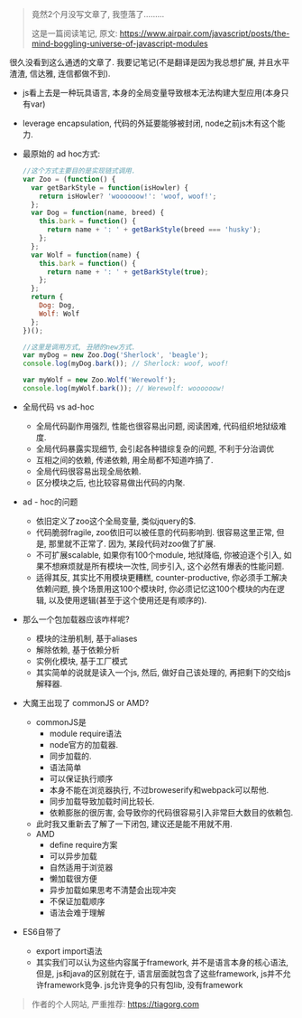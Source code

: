 > 竟然2个月没写文章了, 我堕落了……...
>
> 这是一篇阅读笔记, 原文: https://www.airpair.com/javascript/posts/the-mind-boggling-universe-of-javascript-modules

很久没看到这么通透的文章了. 我要记笔记(不是翻译是因为我总想扩展, 并且水平渣渣, 信达雅, 连信都做不到).

- js看上去是一种玩具语言, 本身的全局变量导致根本无法构建大型应用(本身只有var)

- leverage encapsulation, 代码的外延要能够被封闭, node之前js木有这个能力.

- 最原始的 ad hoc方式:

  ```js
  //这个方式主要目的是实现链式调用.
  var Zoo = (function() { 
    var getBarkStyle = function(isHowler) {
      return isHowler? 'woooooow!': 'woof, woof!';
    }; 
    var Dog = function(name, breed) {
      this.bark = function() {
        return name + ': ' + getBarkStyle(breed === 'husky');
      };
    };
    var Wolf = function(name) {
      this.bark = function() {
        return name + ': ' + getBarkStyle(true);
      };
    };
    return {
      Dog: Dog,
      Wolf: Wolf
    };
  })();
  
  //这里是调用方式, 丑陋的new方式.
  var myDog = new Zoo.Dog('Sherlock', 'beagle');
  console.log(myDog.bark()); // Sherlock: woof, woof!
  
  var myWolf = new Zoo.Wolf('Werewolf');
  console.log(myWolf.bark()); // Werewolf: woooooow!
  ```

- 全局代码 vs ad-hoc

  - 全局代码副作用强烈, 性能也很容易出问题, 阅读困难, 代码组织地狱级难度.
  - 全局代码暴露实现细节, 会引起各种错综复杂的问题, 不利于分治调优
  - 互相之间的依赖, 传递依赖, 用全局都不知道咋搞了.
  - 全局代码很容易出现全局依赖.
  - 区分模块之后, 也比较容易做出代码的内聚.

- ad - hoc的问题

  - 依旧定义了zoo这个全局变量, 类似jquery的$.
  - 代码脆弱fragile, zoo依旧可以被任意的代码影响到. 很容易这里正常, 但是, 那里就不正常了. 因为, 某段代码对zoo做了扩展.
  - 不可扩展scalable, 如果你有100个module, 地狱降临, 你被迫逐个引入, 如果不想麻烦就是所有模块一次性, 同步引入, 这个必然有爆表的性能问题.
  - 适得其反, 其实比不用模块更糟糕, counter-productive, 你必须手工解决依赖问题, 换个场景用这100个模块时, 你必须记忆这100个模块的内在逻辑, 以及使用逻辑(甚至于这个使用还是有顺序的).

- 那么一个包加载器应该咋样呢?

  - 模块的注册机制, 基于aliases
  - 解除依赖, 基于依赖分析
  - 实例化模块, 基于工厂模式
  - 其实简单的说就是读入一个js, 然后, 做好自己该处理的, 再把剩下的交给js解释器.

- 大魔王出现了 commonJS or AMD?

  - commonJS是
    - module require语法
    - node官方的加载器.
    - 同步加载的.
    - 语法简单
    - 可以保证执行顺序
    - 本身不能在浏览器执行, 不过broweserify和webpack可以帮他.
    - 同步加载导致加载时间比较长.
    - 依赖膨胀的很厉害, 会导致你的代码很容易引入非常巨大数目的依赖包.
  - 此时我又重新去了解了一下闭包, 建议还是能不用就不用.
  - AMD
    - define require方案
    - 可以异步加载
    - 自然适用于浏览器
    - 懒加载很方便
    - 异步加载如果思考不清楚会出现冲突
    - 不保证加载顺序
    - 语法会难于理解

- ES6自带了

  - export import语法
  - 其实我们可以认为这些内容属于framework, 并不是语言本身的核心语法, 但是, js和java的区别就在于, 语言层面就包含了这些framework, js并不允许framework竞争. js允许竞争的只有包lib, 没有framework



> 作者的个人网站, 严重推荐: https://tiagorg.com

